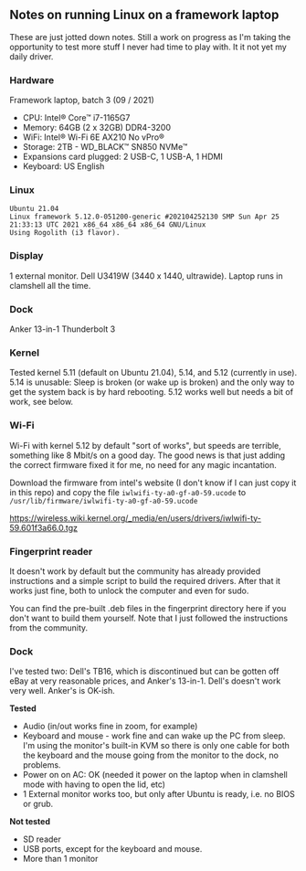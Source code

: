 ## Notes on running Linux on a framework laptop

These are just jotted down notes. Still a work on progress as I'm taking the opportunity to test more stuff I never had time to play with. It it not yet my daily driver.

### Hardware
Framework laptop, batch 3 (09 / 2021)

- CPU: Intel® Core™ i7-1165G7
- Memory: 64GB (2 x 32GB) DDR4-3200
- WiFi: Intel® Wi-Fi 6E AX210 No vPro®
- Storage: 2TB - WD_BLACK™ SN850 NVMe™
- Expansions card plugged: 2 USB-C, 1 USB-A, 1 HDMI
- Keyboard: US English

### Linux
```
Ubuntu 21.04
Linux framework 5.12.0-051200-generic #202104252130 SMP Sun Apr 25 21:33:13 UTC 2021 x86_64 x86_64 x86_64 GNU/Linux
Using Rogolith (i3 flavor). 

```
### Display
1 external monitor. Dell U3419W (3440 x 1440, ultrawide). Laptop runs in clamshell all the time.

### Dock
Anker 13-in-1 Thunderbolt 3

### Kernel
Tested kernel 5.11 (default on Ubuntu 21.04), 5.14, and 5.12 (currently in use).
5.14 is unusable: Sleep is broken (or wake up is broken) and the only way to get the system back is by hard rebooting.
5.12 works well but needs a bit of work, see below.

### Wi-Fi
Wi-Fi with kernel 5.12 by default "sort of works", but speeds are terrible, something like 8 Mbit/s on a good day. The good news is that just adding the correct firmware fixed it for me, no need for any magic incantation. 

Download the firmware from intel's website (I don't know if I can just copy it in this repo) and copy the file `iwlwifi-ty-a0-gf-a0-59.ucode` to `/usr/lib/firmware/iwlwifi-ty-a0-gf-a0-59.ucode`

https://wireless.wiki.kernel.org/_media/en/users/drivers/iwlwifi-ty-59.601f3a66.0.tgz

### Fingerprint reader
It doesn't work by default but the community has already provided instructions and a simple script to build the required drivers. After that it works just fine, both to unlock the computer and even for sudo. 

You can find the pre-built .deb files in the fingerprint directory here if you don't want to build them yourself. Note that I just followed the instructions from the community.

### Dock
I've tested two: Dell's TB16, which is discontinued but can be gotten off eBay at very reasonable prices, and Anker's 13-in-1. Dell's doesn't work very well. Anker's is OK-ish. 

**Tested**
- Audio (in/out works fine in zoom, for example)
- Keyboard and mouse - work fine and can wake up the PC from sleep. I'm using the monitor's built-in KVM so there is only one cable for both the keyboard and the mouse going from the monitor to the dock, no problems.
- Power on on AC: OK (needed it power on the laptop when in clamshell mode with having to open the lid, etc)
- 1 External monitor works too, but only after Ubuntu is ready, i.e. no BIOS or grub.

**Not tested**
- SD reader
- USB ports, except for the keyboard and mouse.
- More than 1 monitor
